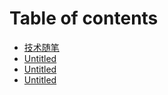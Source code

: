 # Table of contents

* [技术随笔](README.md)
* [Untitled](untitled-2.md)
* [Untitled](untitled.md)
* [Untitled](untitled-1.md)

